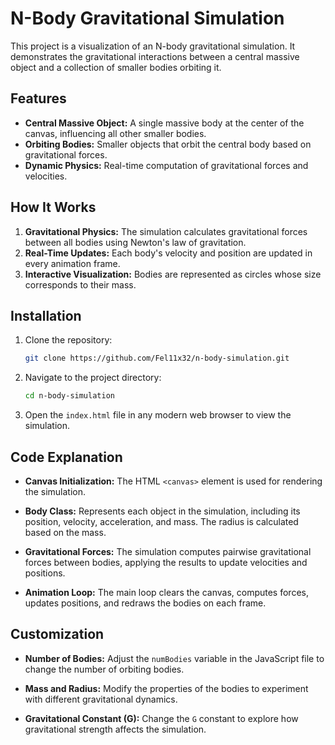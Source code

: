 # N-Body Gravitational Simulation

This project is a visualization of an N-body gravitational simulation. It demonstrates the gravitational interactions between a central massive object and a collection of smaller bodies orbiting it.

## Features

- **Central Massive Object:** A single massive body at the center of the canvas, influencing all other smaller bodies.
- **Orbiting Bodies:** Smaller objects that orbit the central body based on gravitational forces.
- **Dynamic Physics:** Real-time computation of gravitational forces and velocities.

## How It Works

1. **Gravitational Physics:** The simulation calculates gravitational forces between all bodies using Newton's law of gravitation.
2. **Real-Time Updates:** Each body's velocity and position are updated in every animation frame.
3. **Interactive Visualization:** Bodies are represented as circles whose size corresponds to their mass.

## Installation

1. Clone the repository:
   ```bash
   git clone https://github.com/Fel11x32/n-body-simulation.git
   ```

2. Navigate to the project directory:
   ```bash
   cd n-body-simulation
   ```

3. Open the `index.html` file in any modern web browser to view the simulation.

## Code Explanation

- **Canvas Initialization:**
  The HTML `<canvas>` element is used for rendering the simulation.

- **Body Class:**
  Represents each object in the simulation, including its position, velocity, acceleration, and mass. The radius is calculated based on the mass.

- **Gravitational Forces:**
  The simulation computes pairwise gravitational forces between bodies, applying the results to update velocities and positions.

- **Animation Loop:**
  The main loop clears the canvas, computes forces, updates positions, and redraws the bodies on each frame.

## Customization

- **Number of Bodies:**
  Adjust the `numBodies` variable in the JavaScript file to change the number of orbiting bodies.

- **Mass and Radius:**
  Modify the properties of the bodies to experiment with different gravitational dynamics.

- **Gravitational Constant (G):**
  Change the `G` constant to explore how gravitational strength affects the simulation.
